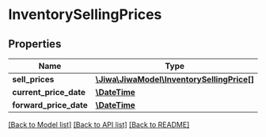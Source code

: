 # InventorySellingPrices

## Properties
Name | Type | Description | Notes
------------ | ------------- | ------------- | -------------
**sell_prices** | [**\Jiwa\JiwaModel\InventorySellingPrice[]**](InventorySellingPrice.md) |  | [optional] 
**current_price_date** | [**\DateTime**](\DateTime.md) |  | [optional] 
**forward_price_date** | [**\DateTime**](\DateTime.md) |  | [optional] 

[[Back to Model list]](../README.md#documentation-for-models) [[Back to API list]](../README.md#documentation-for-api-endpoints) [[Back to README]](../README.md)


